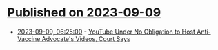 # [Published on 2023-09-09](index.md)

* [2023-09-09, 06:25:00](https://soylentnews.org/article.pl?sid=23/09/08/0047254&from=rss) - [YouTube Under No Obligation to Host Anti-Vaccine Advocate's Videos, Court Says](https://soylentnews.org/article.pl?sid=23/09/08/0047254&from=rss)
